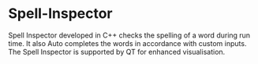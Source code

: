 # Spell-Inspector
Spell Inspector developed in C++ checks the spelling of a word during run time. It also Auto completes the words in accordance with custom inputs. The Spell Inspector is supported by QT for enhanced visualisation.
